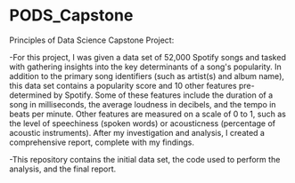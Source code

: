 # PODS_Capstone
Principles of Data Science Capstone Project:

-For this project, I was given a data set of 52,000 Spotify songs and tasked with gathering insights into the key determinants of a song's popularity. In addition to the primary song identifiers (such as artist(s) and album name), this data set contains a popularity score and 10 other features pre-determined by Spotify. Some of these features include the duration of a song in milliseconds, the average loudness in decibels, and the tempo in beats per minute. Other features are measured on a scale of 0 to 1, such as the level of speechiness (spoken words) or acousticness (percentage of acoustic instruments). After my investigation and analysis, I created a comprehensive report, complete with my findings.

-This repository contains the initial data set, the code used to perform the analysis, and the final report.


